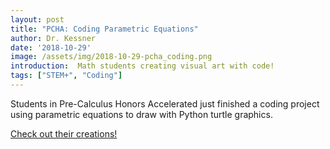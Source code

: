 ```yaml
---
layout: post
title: "PCHA: Coding Parametric Equations"
author: Dr. Kessner
date: '2018-10-29'
image: /assets/img/2018-10-29-pcha_coding.png
introduction:  Math students creating visual art with code!
tags: ["STEM+", "Coding"]
---
```


Students in Pre-Calculus Honors Accelerated just finished a coding project
using parametric equations to draw with Python turtle graphics.

[Check out their creations!](https://photos.app.goo.gl/zPe9cphmYrPe5im69)

